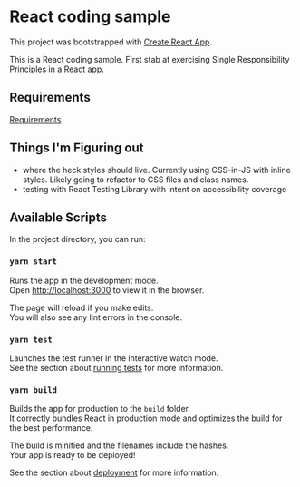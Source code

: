 # React coding sample

This project was bootstrapped with [Create React App](https://github.com/facebook/create-react-app).

This is a React coding sample. First stab at exercising Single Responsibility Principles in a React app. 

## Requirements
[Requirements](./REQUIREMENTS.md)

## Things I'm Figuring out
- where the heck styles should live. Currently using CSS-in-JS with inline styles. Likely going to refactor to CSS files and class names.
- testing with React Testing Library with intent on accessibility coverage


## Available Scripts

In the project directory, you can run:

### `yarn start`

Runs the app in the development mode.\
Open [http://localhost:3000](http://localhost:3000) to view it in the browser.

The page will reload if you make edits.\
You will also see any lint errors in the console.

### `yarn test`

Launches the test runner in the interactive watch mode.\
See the section about [running tests](https://facebook.github.io/create-react-app/docs/running-tests) for more information.

### `yarn build`

Builds the app for production to the `build` folder.\
It correctly bundles React in production mode and optimizes the build for the best performance.

The build is minified and the filenames include the hashes.\
Your app is ready to be deployed!

See the section about [deployment](https://facebook.github.io/create-react-app/docs/deployment) for more information.

